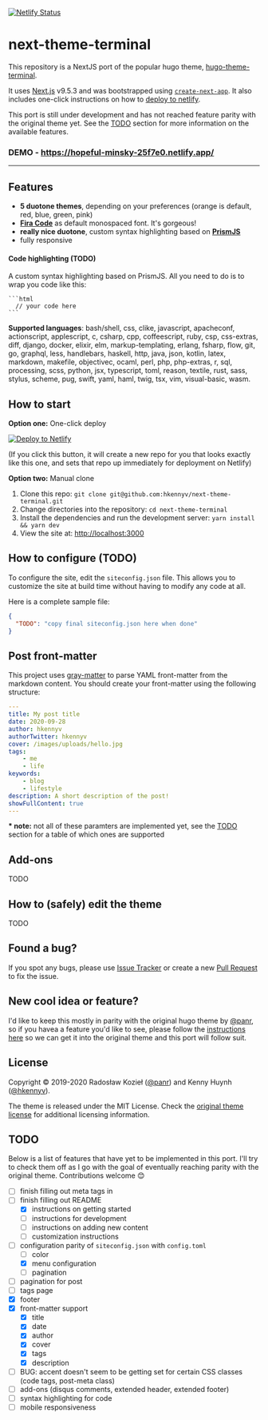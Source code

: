 [![Netlify Status](https://api.netlify.com/api/v1/badges/a1d39bd7-cb99-4836-84c7-faf67832905f/deploy-status)](https://app.netlify.com/sites/silly-rosalind-354c27/deploys)

# next-theme-terminal

This repository is a NextJS port of the popular hugo theme, [hugo-theme-terminal](https://github.com/panr/hugo-theme-terminal).

It uses [Next.js](https://nextjs.org/) v9.5.3 and was bootstrapped using
[`create-next-app`](https://github.com/vercel/next.js/tree/canary/packages/create-next-app).
It also includes one-click instructions on how to [deploy to netlify](#how-to-start).

This port is still under development and has not reached feature parity
with the original theme yet. See the [TODO](#todo) section for more
information on the available features.

### DEMO - https://hopeful-minsky-25f7e0.netlify.app/

---

## Features

- **5 duotone themes**, depending on your preferences (orange is default, red, blue, green, pink)
- [**Fira Code**](https://github.com/tonsky/FiraCode) as default monospaced font. It's gorgeous!
- **really nice duotone**, custom syntax highlighting based on [**PrismJS**](https://prismjs.com)
- fully responsive

#### Code highlighting (TODO)

A custom syntax highlighting based on PrismJS. All you need to do is to wrap you code like this:

````
```html
  // your code here
```
````

**Supported languages**: bash/shell, css, clike, javascript, apacheconf, actionscript, applescript, c, csharp, cpp, coffeescript, ruby, csp, css-extras, diff, django, docker, elixir, elm, markup-templating, erlang, fsharp, flow, git, go, graphql, less, handlebars, haskell, http, java, json, kotlin, latex, markdown, makefile, objectivec, ocaml, perl, php, php-extras, r, sql, processing, scss, python, jsx, typescript, toml, reason, textile, rust, sass, stylus, scheme, pug, swift, yaml, haml, twig, tsx, vim, visual-basic, wasm.

## How to start

**Option one:** One-click deploy

[![Deploy to Netlify](https://www.netlify.com/img/deploy/button.svg)](https://app.netlify.com/start/deploy?repository=https://github.com/hkennyv/next-theme-terminal)

(If you click this button, it will create a new repo for you that looks
exactly like this one, and sets that repo up immediately for deployment
on Netlify)

**Option two:** Manual clone

1. Clone this repo: `git clone git@github.com:hkennyv/next-theme-terminal.git`
2. Change directories into the repository: `cd next-theme-terminal`
3. Install the dependencies and run the development server: `yarn install && yarn dev`
4. View the site at: <http://localhost:3000>

## How to configure (TODO)

To configure the site, edit the `siteconfig.json` file. This allows you to
customize the site at build time without having to modify any code at all.

Here is a complete sample file:

```json
{
  "TODO": "copy final siteconfig.json here when done"
}
```

## Post front-matter

This project uses [gray-matter](https://github.com/jonschlinkert/gray-matter)
to parse YAML front-matter from the markdown content. You should create your
front-matter using the following structure:

```YAML
---
title: My post title
date: 2020-09-28
author: hkennyv
authorTwitter: hkennyv
cover: /images/uploads/hello.jpg
tags:
    - me
    - life
keywords:
    - blog
    - lifestyle
description: A short description of the post!
showFullContent: true
---
```

**\* note:** not all of these paramters are implemented yet, see the
[TODO](#todo) section for a table of which ones are supported

## Add-ons

TODO

## How to (safely) edit the theme

TODO

## Found a bug?

If you spot any bugs, please use [Issue Tracker](https://github.com/hkennyv/next-theme-terminal/issues) or create a new [Pull Request](https://github.com/hkennyv/next-theme-terminal/pulls) to fix the issue.

## New cool idea or feature?

I'd like to keep this mostly in parity with the original hugo theme by
[@panr](https://github.com/panr), so if you havea a feature you'd like to see,
please follow the [instructions here](https://github.com/panr/hugo-theme-terminal#new-cool-idea-or-feature-)
so we can get it into the original theme and this port will follow suit.

## License

Copyright © 2019-2020 Radosław Kozieł ([@panr](https://twitter.com/panr)) and Kenny Huynh ([@hkennyv](https://github.com/hkennyv)).

The theme is released under the MIT License. Check the [original theme license](https://github.com/hkennyv/next-theme-terminal/blob/master/LICENSE) for additional licensing information.

## TODO

Below is a list of features that have yet to be implemented in this port.
I'll try to check them off as I go with the goal of eventually reaching
parity with the original theme. Contributions welcome 😊

- [ ] finish filling out meta tags in <head>
- [ ] finish filling out README
  - [x] instructions on getting started
  - [ ] instructions for development
  - [ ] instructions on adding new content
  - [ ] customization instructions
- [ ] configuration parity of `siteconfig.json` with `config.toml`
  - [ ] color
  - [x] menu configuration
  - [ ] pagination
- [ ] pagination for post
- [ ] tags page
- [x] footer
- [x] front-matter support
  - [x] title
  - [x] date
  - [x] author
  - [x] cover
  - [x] tags
  - [x] description
- [ ] BUG: accent doesn't seem to be getting set for certain CSS classes (code tags, post-meta class)
- [ ] add-ons (disqus comments, extended header, extended footer)
- [ ] syntax highlighting for code
- [ ] mobile responsiveness
